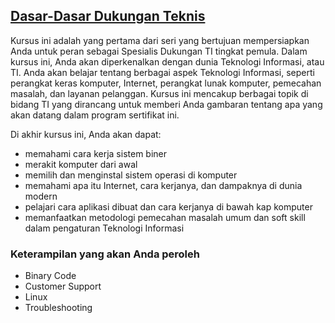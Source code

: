 ## [Dasar-Dasar Dukungan Teknis](https://www.coursera.org/learn/technical-support-fundamentals?specialization=google-it-support)

Kursus ini adalah yang pertama dari seri yang bertujuan mempersiapkan Anda untuk peran sebagai Spesialis Dukungan TI tingkat pemula. Dalam kursus ini, Anda akan diperkenalkan dengan dunia Teknologi Informasi, atau TI. Anda akan belajar tentang berbagai aspek Teknologi Informasi, seperti perangkat keras komputer, Internet, perangkat lunak komputer, pemecahan masalah, dan layanan pelanggan. Kursus ini mencakup berbagai topik di bidang TI yang dirancang untuk memberi Anda gambaran tentang apa yang akan datang dalam program sertifikat ini.

Di akhir kursus ini, Anda akan dapat:
* memahami cara kerja sistem biner
* merakit komputer dari awal
* memilih dan menginstal sistem operasi di komputer
* memahami apa itu Internet, cara kerjanya, dan dampaknya di dunia modern
* pelajari cara aplikasi dibuat dan cara kerjanya di bawah kap komputer
* memanfaatkan metodologi pemecahan masalah umum dan soft skill dalam pengaturan Teknologi Informasi

### Keterampilan yang akan Anda peroleh

* Binary Code
* Customer Support
* Linux
* Troubleshooting
